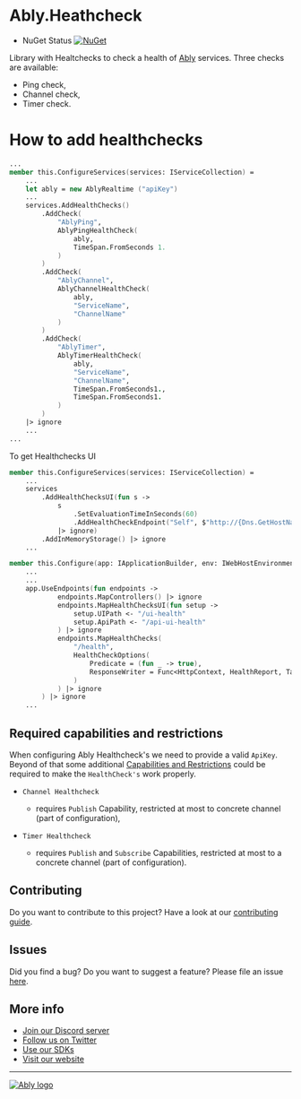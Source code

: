 # Ably.Heathcheck

* NuGet Status [![NuGet](https://buildstats.info/nuget/Ably.Healthcheck?includePreReleases=true)](https://www.nuget.org/packages/Ably.Healthcheck)

Library with Healtchecks to check a health of [Ably](https://ably.com/) services.
Three checks are available:

- Ping check,
- Channel check,
- Timer check.

# How to add healthchecks

```fsharp
...
member this.ConfigureServices(services: IServiceCollection) =
    ...
    let ably = new AblyRealtime ("apiKey")
    ...
    services.AddHealthChecks()
        .AddCheck(
            "AblyPing",
            AblyPingHealthCheck(
                ably,
                TimeSpan.FromSeconds 1.
            )
        )
        .AddCheck(
            "AblyChannel",
            AblyChannelHealthCheck(
                ably,
                "ServiceName",
                "ChannelName"
            )
        )
        .AddCheck(
            "AblyTimer",
            AblyTimerHealthCheck(
                ably,
                "ServiceName",
                "ChannelName",
                TimeSpan.FromSeconds1.,
                TimeSpan.FromSeconds1.
            )
        )
    |> ignore
    ...
...
```

To get Healthchecks UI

```fsharp
member this.ConfigureServices(services: IServiceCollection) =
    ...
    services
        .AddHealthChecksUI(fun s ->
            s
                .SetEvaluationTimeInSeconds(60)
                .AddHealthCheckEndpoint("Self", $"http://{Dns.GetHostName()}/health")
            |> ignore)
        .AddInMemoryStorage() |> ignore
    ...

member this.Configure(app: IApplicationBuilder, env: IWebHostEnvironment) =
    ...
    ...
    app.UseEndpoints(fun endpoints ->
            endpoints.MapControllers() |> ignore
            endpoints.MapHealthChecksUI(fun setup ->
                setup.UIPath <- "/ui-health"
                setup.ApiPath <- "/api-ui-health"
            ) |> ignore
            endpoints.MapHealthChecks(
                "/health",
                HealthCheckOptions(
                    Predicate = (fun _ -> true),
                    ResponseWriter = Func<HttpContext, HealthReport, Task>(fun (context) (c: HealthReport) -> UIResponseWriter.WriteHealthCheckUIResponse(context, c))
                )
            ) |> ignore
        ) |> ignore
    ...
```

## Required capabilities and restrictions

When configuring Ably Healthcheck's we need to provide a valid `ApiKey`. Beyond of that some additional [Capabilities and Restrictions](https://ably.com/docs/core-features/authentication#capability-operations) could be required to make the `HealthCheck's` work properly.

- `Channel Healthcheck`
  - requires `Publish` Capability, restricted at most to concrete channel (part of configuration),
    
- `Timer Healthcheck`
  - requires `Publish` and `Subscribe` Capabilities, restricted at most to a concrete channel (part of configuration).

## Contributing

Do you want to contribute to this project? Have a look at our [contributing guide](./CONTRIBUTING.md).

## Issues

Did you find a bug? Do you want to suggest a feature? Please file an issue [here](https://github.com/ably-labs/Ably.Healthcheck/issues/new/choose).

## More info

- [Join our Discord server](https://discord.gg/q89gDHZcBK)
- [Follow us on Twitter](https://twitter.com/ablyrealtime)
- [Use our SDKs](https://github.com/ably/)
- [Visit our website](https://ably.com)

---
[![Ably logo](https://static.ably.dev/badge-black.svg?dotnet-healthcheck)](https://ably.com)